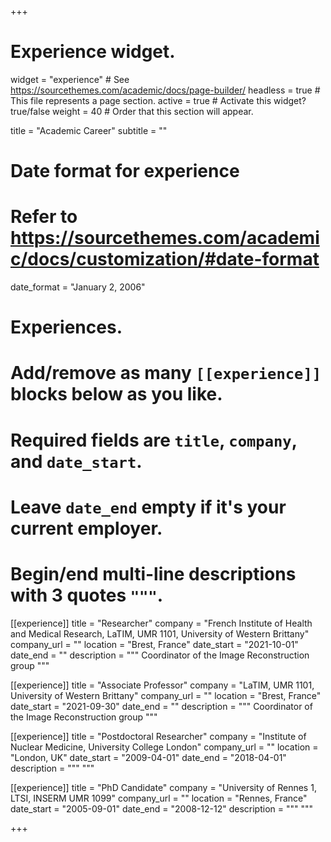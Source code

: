 +++
# Experience widget.
widget = "experience"  # See https://sourcethemes.com/academic/docs/page-builder/
headless = true  # This file represents a page section.
active = true  # Activate this widget? true/false
weight = 40  # Order that this section will appear.

title = "Academic Career"
subtitle = ""

# Date format for experience
#   Refer to https://sourcethemes.com/academic/docs/customization/#date-format
date_format = "January 2, 2006"

# Experiences.
#   Add/remove as many `[[experience]]` blocks below as you like.
#   Required fields are `title`, `company`, and `date_start`.
#   Leave `date_end` empty if it's your current employer.
#   Begin/end multi-line descriptions with 3 quotes `"""`.
[[experience]]
  title = "Researcher"
  company = "French Institute of Health and Medical Research, LaTIM, UMR 1101, University of Western Brittany"
  company_url = ""
  location = "Brest, France"
  date_start = "2021-10-01"
  date_end = ""
  description = """
  Coordinator of the Image Reconstruction group
  """


[[experience]]
  title = "Associate Professor"
  company = "LaTIM, UMR 1101, University of Western Brittany"
  company_url = ""
  location = "Brest, France"
  date_start = "2021-09-30"
  date_end = ""
  description = """
  Coordinator of the Image Reconstruction group
  """

[[experience]]
  title = "Postdoctoral Researcher"
  company = "Institute of Nuclear Medicine, University College London"
  company_url = ""
  location = "London, UK"
  date_start = "2009-04-01"
  date_end = "2018-04-01"
  description = """ """

[[experience]]
  title = "PhD Candidate"
  company = "University of Rennes 1, LTSI, INSERM UMR 1099"
  company_url = ""
  location = "Rennes, France"
  date_start = "2005-09-01"
  date_end = "2008-12-12"
  description = """ """


+++
